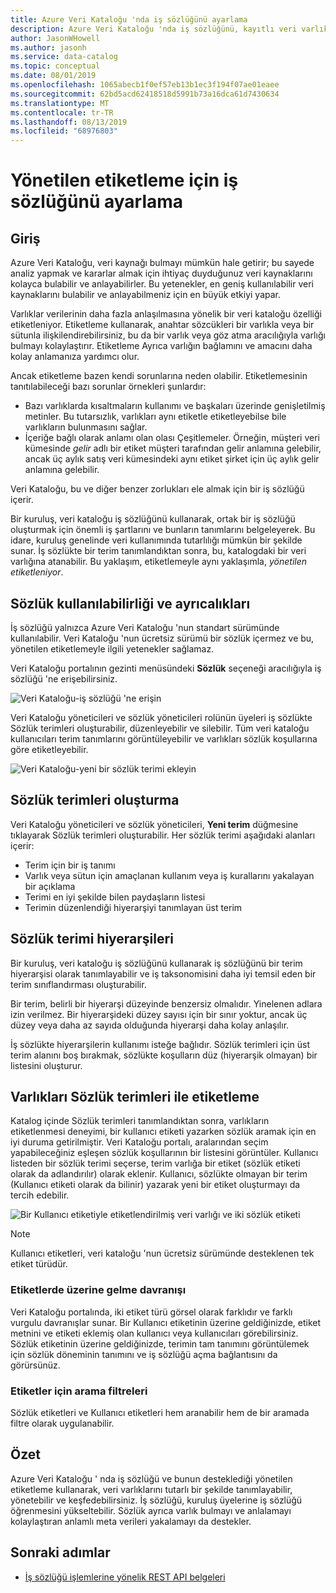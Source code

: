 ```yaml
---
title: Azure Veri Kataloğu 'nda iş sözlüğünü ayarlama
description: Azure Veri Kataloğu 'nda iş sözlüğünü, kayıtlı veri varlıklarını etiketlemek için ortak bir iş sözlüğü tanımlamak ve kullanmak üzere vurgulayan nasıl yapılır makalesi.
author: JasonWHowell
ms.author: jasonh
ms.service: data-catalog
ms.topic: conceptual
ms.date: 08/01/2019
ms.openlocfilehash: 1065abecb1f0ef57eb13b1ec3f194f07ae01eaee
ms.sourcegitcommit: 62bd5acd62418518d5991b73a16dca61d7430634
ms.translationtype: MT
ms.contentlocale: tr-TR
ms.lasthandoff: 08/13/2019
ms.locfileid: "68976803"
---
```

# <a name="set-up-the-business-glossary-for-governed-tagging"></a>Yönetilen etiketleme için iş sözlüğünü ayarlama

## <a name="introduction"></a>Giriş

Azure Veri Kataloğu, veri kaynağı bulmayı mümkün hale getirir; bu sayede analiz yapmak ve kararlar almak için ihtiyaç duyduğunuz veri kaynaklarını kolayca bulabilir ve anlayabilirler. Bu yetenekler, en geniş kullanılabilir veri kaynaklarını bulabilir ve anlayabilmeniz için en büyük etkiyi yapar.

Varlıklar verilerinin daha fazla anlaşılmasına yönelik bir veri kataloğu özelliği etiketleniyor. Etiketleme kullanarak, anahtar sözcükleri bir varlıkla veya bir sütunla ilişkilendirebilirsiniz, bu da bir varlık veya göz atma aracılığıyla varlığı bulmayı kolaylaştırır. Etiketleme Ayrıca varlığın bağlamını ve amacını daha kolay anlamanıza yardımcı olur.

Ancak etiketleme bazen kendi sorunlarına neden olabilir. Etiketlemesinin tanıtılabileceği bazı sorunlar örnekleri şunlardır:

* Bazı varlıklarda kısaltmaların kullanımı ve başkaları üzerinde genişletilmiş metinler. Bu tutarsızlık, varlıkları aynı etiketle etiketleyebilse bile varlıkların bulunmasını sağlar.
* İçeriğe bağlı olarak anlamı olan olası Çeşitlemeler. Örneğin, müşteri veri kümesinde *gelir* adlı bir etiket müşteri tarafından gelir anlamına gelebilir, ancak üç aylık satış veri kümesindeki aynı etiket şirket için üç aylık gelir anlamına gelebilir.  

Veri Kataloğu, bu ve diğer benzer zorlukları ele almak için bir iş sözlüğü içerir.

Bir kuruluş, veri kataloğu iş sözlüğünü kullanarak, ortak bir iş sözlüğü oluşturmak için önemli iş şartlarını ve bunların tanımlarını belgeleyerek. Bu idare, kuruluş genelinde veri kullanımında tutarlılığı mümkün bir şekilde sunar. İş sözlükte bir terim tanımlandıktan sonra, bu, katalogdaki bir veri varlığına atanabilir. Bu yaklaşım, etiketlemeyle aynı yaklaşımla, *yönetilen etiketleniyor*.

## <a name="glossary-availability-and-privileges"></a>Sözlük kullanılabilirliği ve ayrıcalıkları

İş sözlüğü yalnızca Azure Veri Kataloğu 'nun standart sürümünde kullanılabilir. Veri Kataloğu 'nun ücretsiz sürümü bir sözlük içermez ve bu, yönetilen etiketlemeyle ilgili yetenekler sağlamaz.

Veri Kataloğu portalının gezinti menüsündeki **Sözlük** seçeneği aracılığıyla iş sözlüğü 'ne erişebilirsiniz.  

![Veri Kataloğu-iş sözlüğü 'ne erişin](./media/data-catalog-how-to-business-glossary/01-portal-menu.png)

Veri Kataloğu yöneticileri ve sözlük yöneticileri rolünün üyeleri iş sözlükte Sözlük terimleri oluşturabilir, düzenleyebilir ve silebilir. Tüm veri kataloğu kullanıcıları terim tanımlarını görüntüleyebilir ve varlıkları sözlük koşullarına göre etiketleyebilir.

![Veri Kataloğu-yeni bir sözlük terimi ekleyin](./media/data-catalog-how-to-business-glossary/02-new-term.png)

## <a name="creating-glossary-terms"></a>Sözlük terimleri oluşturma

Veri Kataloğu yöneticileri ve sözlük yöneticileri, **Yeni terim** düğmesine tıklayarak Sözlük terimleri oluşturabilir. Her sözlük terimi aşağıdaki alanları içerir:

* Terim için bir iş tanımı
* Varlık veya sütun için amaçlanan kullanım veya iş kurallarını yakalayan bir açıklama
* Terimi en iyi şekilde bilen paydaşların listesi
* Terimin düzenlendiği hiyerarşiyi tanımlayan üst terim

## <a name="glossary-term-hierarchies"></a>Sözlük terimi hiyerarşileri

Bir kuruluş, veri kataloğu iş sözlüğünü kullanarak iş sözlüğünü bir terim hiyerarşisi olarak tanımlayabilir ve iş taksonomisini daha iyi temsil eden bir terim sınıflandırması oluşturabilir.

Bir terim, belirli bir hiyerarşi düzeyinde benzersiz olmalıdır. Yinelenen adlara izin verilmez. Bir hiyerarşideki düzey sayısı için bir sınır yoktur, ancak üç düzey veya daha az sayıda olduğunda hiyerarşi daha kolay anlaşılır.

İş sözlükte hiyerarşilerin kullanımı isteğe bağlıdır. Sözlük terimleri için üst terim alanını boş bırakmak, sözlükte koşulların düz (hiyerarşik olmayan) bir listesini oluşturur.  

## <a name="tagging-assets-with-glossary-terms"></a>Varlıkları Sözlük terimleri ile etiketleme

Katalog içinde Sözlük terimleri tanımlandıktan sonra, varlıkların etiketlenmesi deneyimi, bir kullanıcı etiketi yazarken sözlük aramak için en iyi duruma getirilmiştir. Veri Kataloğu portalı, aralarından seçim yapabileceğiniz eşleşen sözlük koşullarının bir listesini görüntüler. Kullanıcı listeden bir sözlük terimi seçerse, terim varlığa bir etiket (sözlük etiketi olarak da adlandırılır) olarak eklenir. Kullanıcı, sözlükte olmayan bir terim (Kullanıcı etiketi olarak da bilinir) yazarak yeni bir etiket oluşturmayı da tercih edebilir.

![Bir Kullanıcı etiketiyle etiketlendirilmiş veri varlığı ve iki sözlük etiketi](./media/data-catalog-how-to-business-glossary/03-tagged-asset.png)

> [!NOTE]
> Kullanıcı etiketleri, veri kataloğu 'nun ücretsiz sürümünde desteklenen tek etiket türüdür.

### <a name="hover-behavior-on-tags"></a>Etiketlerde üzerine gelme davranışı

Veri Kataloğu portalında, iki etiket türü görsel olarak farklıdır ve farklı vurgulu davranışlar sunar. Bir Kullanıcı etiketinin üzerine geldiğinizde, etiket metnini ve etiketi eklemiş olan kullanıcı veya kullanıcıları görebilirsiniz. Sözlük etiketinin üzerine geldiğinizde, terimin tam tanımını görüntülemek için sözlük döneminin tanımını ve iş sözlüğü açma bağlantısını da görürsünüz.

### <a name="search-filters-for-tags"></a>Etiketler için arama filtreleri

Sözlük etiketleri ve Kullanıcı etiketleri hem aranabilir hem de bir aramada filtre olarak uygulanabilir.

## <a name="summary"></a>Özet

Azure Veri Kataloğu ' nda iş sözlüğü ve bunun desteklediği yönetilen etiketleme kullanarak, veri varlıklarını tutarlı bir şekilde tanımlayabilir, yönetebilir ve keşfedebilirsiniz. İş sözlüğü, kuruluş üyelerine iş sözlüğü öğrenmesini yükseltebilir. Sözlük ayrıca varlık bulmayı ve anlalamayı kolaylaştıran anlamlı meta verileri yakalamayı da destekler.

## <a name="next-steps"></a>Sonraki adımlar

* [İş sözlüğü işlemlerine yönelik REST API belgeleri](/rest/api/datacatalog/data-catalog-glossary)
